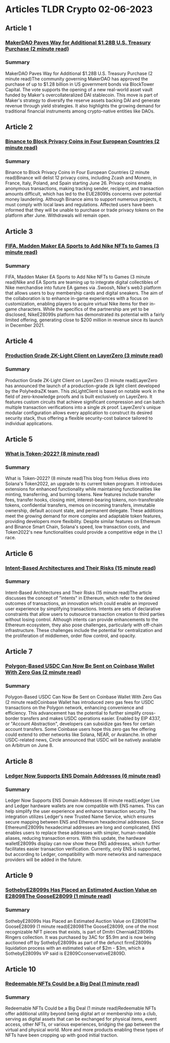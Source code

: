 # Articles TLDR Crypto 02-06-2023

## Article 1
### [MakerDAO Paves Way for Additional $1.28B U.S. Treasury Purchase (2 minute read)](https://tldr.tech)
### Summary 
 MakerDAO Paves Way for Additional $1.28B U.S. Treasury Purchase (2 minute read)The community governing MakerDAO has approved the purchase of up to $1.28 billion in US government bonds via BlockTower Capital. The vote supports the opening of a new real-world asset vault funded by Maker's overcollateralized DAI stablecoin. This move is part of Maker's strategy to diversify the reserve assets backing DAI and generate revenue through yield strategies. It also highlights the growing demand for traditional financial instruments among crypto-native entities like DAOs.

## Article 2
### [Binance to Block Privacy Coins in Four European Countries (2 minute read)](https://tldr.tech)
### Summary 
 Binance to Block Privacy Coins in Four European Countries (2 minute read)Binance will delist 12 privacy coins, including Zcash and Monero, in France, Italy, Poland, and Spain starting June 26. Privacy coins enable anonymous transactions, making tracking sender, recipient, and transaction amounts difficult, which has led to the EUE28099s concerns over potential money laundering. Although Binance aims to support numerous projects, it must comply with local laws and regulations. Affected users have been informed that they will be unable to purchase or trade privacy tokens on the platform after June. Withdrawals will remain open.

## Article 3
### [FIFA, Madden Maker EA Sports to Add Nike NFTs to Games (3 minute read)](https://tldr.tech)
### Summary 
 FIFA, Madden Maker EA Sports to Add Nike NFTs to Games (3 minute read)Nike and EA Sports are teaming up to integrate digital collectibles of Nike merchandise into future EA games via .Swoosh, Nike's web3 platform that allows users to buy membership cards and digital sneakers. The aim of the collaboration is to enhance in-game experiences with a focus on customization, enabling players to acquire virtual Nike items for their in-game characters. While the specifics of the partnership are yet to be disclosed, NikeE28099s platform has demonstrated its potential with a fairly limited offering, generating close to $200 million in revenue since its launch in December 2021.

## Article 4
### [Production Grade ZK-Light Client on LayerZero (3 minute read)](https://tldr.tech)
### Summary 
 Production Grade ZK-Light Client on LayerZero (3 minute read)LayerZero has announced the launch of a production-grade zk light client developed by the PolyhedraZK team. This zkLightClient is based on notable work in the field of zero-knowledge proofs and is built exclusively on LayerZero. It features custom circuits that achieve significant compression and can batch multiple transaction verifications into a single zk proof. LayerZero's unique modular configuration allows every application to construct its desired security stack, thus offering a flexible security-cost balance tailored to individual applications.

## Article 5
### [What is Token-2022? (8 minute read)](https://tldr.tech)
### Summary 
 What is Token-2022? (8 minute read)This blog from Helius dives into Solana's Token2022, an upgrade to its current token program. It introduces extensions for enhanced functionality while maintaining functionalities like minting, transferring, and burning tokens. New features include transfer fees, transfer hooks, closing mint, interest-bearing tokens, non-transferable tokens, confidential transfers, memos on incoming transfers, immutable ownership, default account state, and permanent delegate. These additions meet the growing demand for more complex and adaptable token features, providing developers more flexibility. Despite similar features on Ethereum and Binance Smart Chain, Solana's speed, low transaction costs, and Token2022's new functionalities could provide a competitive edge in the L1 race.

## Article 6
### [Intent-Based Architectures and Their Risks (15 minute read)](https://tldr.tech)
### Summary 
 Intent-Based Architectures and Their Risks (15 minute read)The article discusses the concept of "intents" in Ethereum, which refer to the desired outcomes of transactions, an innovation which could enable an improved user experience by simplifying transactions. Intents are sets of declarative constraints that allow users to outsource transaction creation to third parties without losing control. Although intents can provide enhancements to the Ethereum ecosystem, they also pose challenges, particularly with off-chain infrastructure. These challenges include the potential for centralization and the proliferation of middlemen, order flow control, and opacity.

## Article 7
### [Polygon-Based USDC Can Now Be Sent on Coinbase Wallet With Zero Gas (2 minute read)](https://tldr.tech)
### Summary 
 Polygon-Based USDC Can Now Be Sent on Coinbase Wallet With Zero Gas (2 minute read)Coinbase Wallet has introduced zero gas fees for USDC transactions on the Polygon network, enhancing convenience and efficiency. This advancement has the potential to further simplify cross-border transfers and makes USDC operations easier. Enabled by EIP 4337, or "Account Abstraction", developers can subsidize gas fees for certain account transfers. Some Coinbase users hope this zero gas fee offering could extend to other networks like Solana, NEAR, or Avalanche. In other USDC-related news, Circle announced that USDC will be natively available on Arbitrum on June 8.

## Article 8
### [Ledger Now Supports ENS Domain Addresses (6 minute read)](https://tldr.tech)
### Summary 
 Ledger Now Supports ENS Domain Addresses (6 minute read)Ledger Live and Ledger hardware wallets are now compatible with ENS names. This can help simplify the user experience and enhance transaction security. The integration utilizes Ledger's new Trusted Name Service, which ensures secure mapping between ENS and Ethereum hexadecimal addresses. Since EthereumE28099s hexadecimal addresses are long and complicated, ENS enables users to replace these addresses with simpler, human-readable aliases, reducing transaction errors. With this update, the hardware walletE28099s display can now show these ENS addresses, which further facilitates easier transaction verification. Currently, only ENS is supported, but according to Ledger, compatibility with more networks and namespace providers will be added in the future.

## Article 9
### [SothebyE28099s Has Placed an Estimated Auction Value on E28098The GooseE28099 (1 minute read)](https://tldr.tech)
### Summary 
 SothebyE28099s Has Placed an Estimated Auction Value on E28098The GooseE28099 (1 minute read)E28098The GooseE28099, one of the most recognizable NFT pieces that exists, is part of Dmitri CherniakE28099s Ringers collection. It was purchased by 3AC for $5.9m and is now being auctioned off by SothebyE28099s as part of the defunct firmE28099s liquidation process with an estimated value of $2m - $3m, which a SothebyE28099s VP said is E2809CconservativeE2809D.

## Article 10
### [Redeemable NFTs Could be a Big Deal (1 minute read)](https://tldr.tech)
### Summary 
 Redeemable NFTs Could be a Big Deal (1 minute read)Redeemable NFTs offer additional utility beyond being digital art or membership into a club, serving as digital assets that can be exchanged for physical items, event access, other NFTs, or various experiences, bridging the gap between the virtual and physical world. More and more products enabling these types of NFTs have been cropping up with good initial traction.

